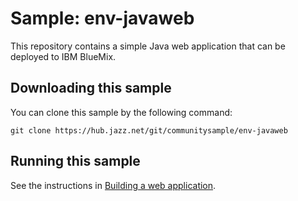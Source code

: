 Sample: env-javaweb
=====
This repository contains a simple Java web application that can be deployed to IBM BlueMix.

Downloading this sample
---
You can clone this sample by the following command:
```
git clone https://hub.jazz.net/git/communitysample/env-javaweb
```

Running this sample
---

See the instructions in [Building a web application](https://www.ng.bluemix.net/docs/#starters/BuildingWeb.html#building_web).
